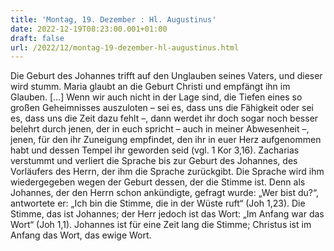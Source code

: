 ```yaml
---
title: 'Montag, 19. Dezember : Hl. Augustinus'
date: 2022-12-19T08:23:00.001+01:00
draft: false
url: /2022/12/montag-19-dezember-hl-augustinus.html
---
```


Die Geburt des Johannes trifft auf den Unglauben seines Vaters, und dieser wird stumm. Maria glaubt an die Geburt Christi und empfängt ihn im Glauben. \[…\] Wenn wir auch nicht in der Lage sind, die Tiefen eines so großen Geheimnisses auszuloten – sei es, dass uns die Fähigkeit oder sei es, dass uns die Zeit dazu fehlt –, dann werdet ihr doch sogar noch besser belehrt durch jenen, der in euch spricht – auch in meiner Abwesenheit –, jenen, für den ihr Zuneigung empfindet, den ihr in euer Herz aufgenommen habt und dessen Tempel ihr geworden seid (vgl. 1 Kor 3,16). Zacharias verstummt und verliert die Sprache bis zur Geburt des Johannes, des Vorläufers des Herrn, der ihm die Sprache zurückgibt. Die Sprache wird ihm wiedergegeben wegen der Geburt dessen, der die Stimme ist. Denn als Johannes, der den Herrn schon ankündigte, gefragt wurde: „Wer bist du?“, antwortete er: „Ich bin die Stimme, die in der Wüste ruft“ (Joh 1,23). Die Stimme, das ist Johannes; der Herr jedoch ist das Wort: „Im Anfang war das Wort“ (Joh 1,1). Johannes ist für eine Zeit lang die Stimme; Christus ist im Anfang das Wort, das ewige Wort.